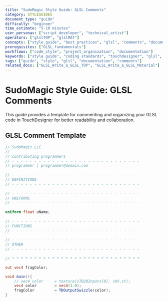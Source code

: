 ```yaml
---
title: "SudoMagic Style Guide: GLSL Comments"
category: STYLEGUIDES
document_type: "guide"
difficulty: "beginner"
time_estimate: "5-10 minutes"
user_personas: ["script_developer", "technical_artist"]
operators: ["glslTOP", "glslMAT"]
concepts: ["style_guide", "best_practices", "glsl", "comments", "documentation"]
prerequisites: ["GLSL_fundamentals"]
workflows: ["code_style", "project_organization", "documentation"]
keywords: ["style guide", "coding standards", "touchdesigner", "glsl", "comments", "header"]
tags: ["guide", "style", "glsl", "documentation", "comments"]
related_docs: ["GLSL_Write_a_GLSL_TOP", "GLSL_Write_a_GLSL_Material"]
---
```


# SudoMagic Style Guide: GLSL Comments

This guide provides a template for commenting and organizing your GLSL code in TouchDesigner for better readability and collaboration.

## GLSL Comment Template

```glsl
// SudoMagic LLC
//
// contributing programmers
// - - - - - - - - - - - - - - - - - - - - - - - - - - - - -
// programmer | programmer@domain.com
 
// - - - - - - - - - - - - - - - - - - - - - - - - - - - - -
// DEFINITIONS
// - - - - - - - - - - - - - - - - - - - - - - - - - - - - -
 
// - - - - - - - - - - - - - - - - - - - - - - - - - - - - -
// UNIFORMS
// - - - - - - - - - - - - - - - - - - - - - - - - - - - - -
 
uniform float uName;
 
// - - - - - - - - - - - - - - - - - - - - - - - - - - - - -
// FUNCTIONS
// - - - - - - - - - - - - - - - - - - - - - - - - - - - - -
 
// - - - - - - - - - - - - - - - - - - - - - - - - - - - - -
// OTHER
// - - - - - - - - - - - - - - - - - - - - - - - - - - - - -
 
// * * * * * * * * * * * * * * * * * * * * * * * * * * * * *

out vec4 fragColor;

void main(){
    // vec4 color     = texture(sTD2DInputs[0], vUV.st);
    vec4 color        = vec4(1.0);
    fragColor         = TDOutputSwizzle(color);
}
```
